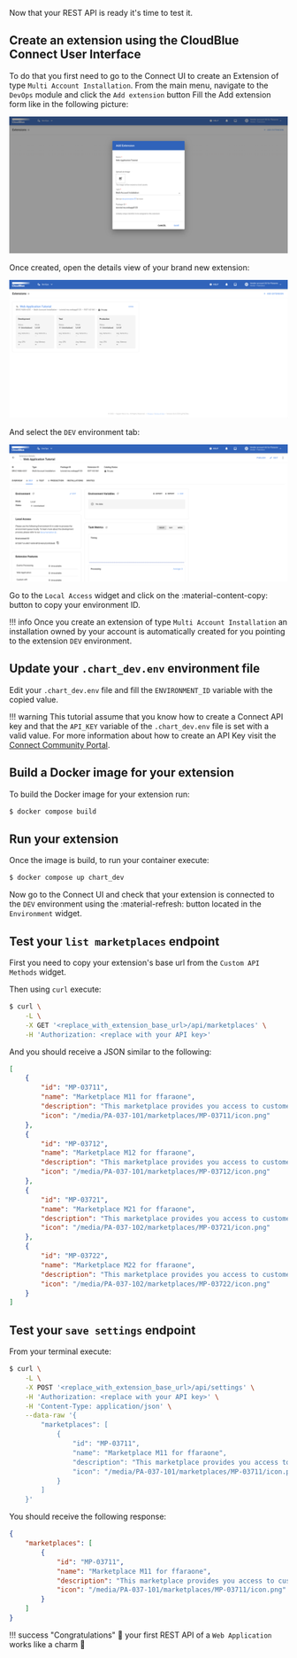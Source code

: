 Now that your REST API is ready it's time to test it.

## Create an extension using the CloudBlue Connect User Interface

To do that you first need to go to the Connect UI to create an Extension of type `Multi Account Installation`.
From the main menu, navigate to the `DevOps` module and click the `Add extension` button
Fill the Add extension form like in the following picture:

![Add extension](../../images/tutorials/webapp/add_extension.png)

Once created, open the details view of your brand new extension:

![List extensions](../../images/tutorials/webapp/list_extensions.png)

And select the `DEV` environment tab:

![Extension dev environment](../../images/tutorials/webapp/extension_dev.png)

Go to the `Local Access` widget and click on the :material-content-copy: button to copy your environment ID.


!!! info
    Once you create an extension of type `Multi Account Installation` an installation owned by your account
    is automatically created for you pointing to the extension `DEV` environment.


## Update your `.chart_dev.env` environment file 

Edit your `.chart_dev.env` file and fill the `ENVIRONMENT_ID` variable with the copied value.


!!! warning
    This tutorial assume that you know how to create a Connect API key and that the
    `API_KEY` variable of the `.chart_dev.env` file is set with a valid value.
    For more information about how to create an API Key visit the
    [Connect Community Portal](https://connect.cloudblue.com/community/modules/extensions/api-tokens/).


## Build a Docker image for your extension

To build the Docker image for your extension run:


``` bash
$ docker compose build
```

## Run your extension

Once the image is build, to run your container execute:

``` bash
$ docker compose up chart_dev
```

Now go to the Connect UI and check that your extension is connected to the `DEV` environment
using the :material-refresh: button located in the `Environment` widget.


## Test your `list marketplaces` endpoint

First you need to copy your extension's base url from the `Custom API Methods` widget.

Then using `curl` execute:

``` bash
$ curl \
    -L \
    -X GET '<replace_with_extension_base_url>/api/marketplaces' \
    -H 'Authorization: <replace with your API key>'
```

And you should receive a JSON similar to the following:

``` json
[
    {
        "id": "MP-03711",
        "name": "Marketplace M11 for ffaraone",
        "description": "This marketplace provides you access to customers of account 01 of the imaginary Hub H01 in the North America region",
        "icon": "/media/PA-037-101/marketplaces/MP-03711/icon.png"
    },
    {
        "id": "MP-03712",
        "name": "Marketplace M12 for ffaraone",
        "description": "This marketplace provides you access to customers of account 01 of the imaginary Hub H01 in the North America region",
        "icon": "/media/PA-037-101/marketplaces/MP-03712/icon.png"
    },
    {
        "id": "MP-03721",
        "name": "Marketplace M21 for ffaraone",
        "description": "This marketplace provides you access to customers of account 02 of the imaginary Hub H01 in the North America region",
        "icon": "/media/PA-037-102/marketplaces/MP-03721/icon.png"
    },
    {
        "id": "MP-03722",
        "name": "Marketplace M22 for ffaraone",
        "description": "This marketplace provides you access to customers of account 02 of the imaginary Hub H01 in the North America region",
        "icon": "/media/PA-037-102/marketplaces/MP-03722/icon.png"
    }
]
```

## Test your `save settings` endpoint

From your terminal execute:

``` bash
$ curl \
    -L \
    -X POST '<replace_with_extension_base_url>/api/settings' \
    -H 'Authorization: <replace with your API key>' \
    -H 'Content-Type: application/json' \
    --data-raw '{
        "marketplaces": [
            {
                "id": "MP-03711",
                "name": "Marketplace M11 for ffaraone",
                "description": "This marketplace provides you access to customers of account 01 of the imaginary Hub H01 in the North America region",
                "icon": "/media/PA-037-101/marketplaces/MP-03711/icon.png"
            }
        ]
    }'
```

You should receive the following response:

``` json
{
    "marketplaces": [
        {
            "id": "MP-03711",
            "name": "Marketplace M11 for ffaraone",
            "description": "This marketplace provides you access to customers of account 01 of the imaginary Hub H01 in the North America region",
            "icon": "/media/PA-037-101/marketplaces/MP-03711/icon.png"
        }
    ]
}
```

!!! success "Congratulations"
    :partying_face: your first REST API of a `Web Application` works like a charm :beers:
